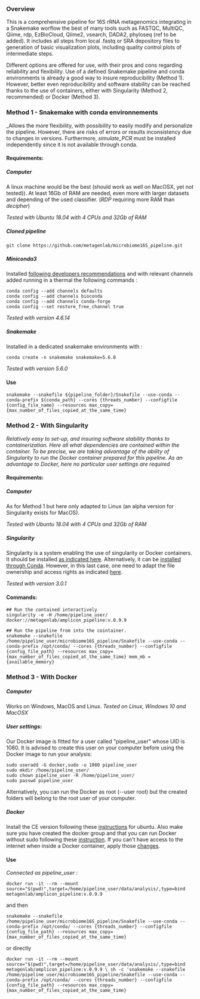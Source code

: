 
### Overview
This is a comprehensive pipeline for 16S rRNA metagenomics integrating in a Snakemake worflow the best of many tools such as FASTQC, MultiQC, Qiime, rdp, EzBioCloud, Qiime2, vsearch, DADA2, phyloseq (ref to be added). It includes all steps from local .fastq or SRA depository files to generation of basic visualization plots, including quality control plots of intermediate steps. 
    
Different options are offered for use, with their pros and cons regarding reliability and flexibility. Use of a defined Snakemake pipeline and conda environments is already a good way to insure reproducibility (Method 1). However, better even reproducibility and software stability can be reached thanks to the use of containers, either with Singularity (Method 2, recommended) or Docker (Method 3).
  
### Method 1 - Snakemake with conda environnements
_Allows the more flexibility, with possibility to easily modify and personalize the pipeline. However, there are risks of errors or results inconsistency due to changes in versions. Furthermore, _simulate_PCR_ must be installed independently since it is not available through conda. 
#### Requirements:
##### Computer
A linux machine would be the best (should work as well on MacOSX, yet not tested)). At least 16Gb of RAM are needed, even more with larger datasets and depending of the used classifier. (_RDP_ requiring more RAM than _decipher_)

_Tested with Ubuntu 18.04 with 4 CPUs and 32Gb of RAM_

##### Cloned pipeline
```
git clone https://github.com/metagenlab/microbiome16S_pipeline.git
```

##### Miniconda3
Installed [following developers recommendations](https://docs.conda.io/en/latest/miniconda.html) and with relevant channels added running in a thermal the following commands :
```
conda config --add channels defaults
conda config --add channels bioconda
conda config --add channels conda-forge
conda config --set restore_free_channel true
```
_Tested with version 4.6.14_

##### Snakemake
Installed in a dedicated snakemake environments with :
```
conda create -n snakemake snakemake=5.6.0
```
_Tested with version 5.6.0_

#### Use
 ```
snakemake --snakefile ${pipeline_folder}/Snakefile --use-conda --conda-prefix ${conda_path} --cores {threads_number} --configfile {config_file_name} --resources max_copy={max_number_of_files_copied_at_the_same_time}
```
   
### Method 2 - With Singularity
_Relatively easy to set-up, and insuring software stability thanks to containerization. Here all what   dependencies are contained within the container. To be precise, we are taking advantage of the ability of Singularity to run the Docker container prepared for this pipeline. As an advantage to Docker, here no particular user settings are required_

#### Requirements:
##### Computer
As for Method 1 but here only adapted to Linux (an alpha version for Singularity exists for MacOS).

_Tested with Ubuntu 18.04 with 4 CPUs and 32Gb of RAM_

##### Singularity
Singularity is a system enabling the use of singularity or Docker containers. It should be installed [as indicated here](https://sylabs.io/guides/3.1/user-guide/quick_start.html#quick-installation-steps). Alternatively, it can be [installed through Conda](https://anaconda.org/conda-forge/singularity). However, in this last case, one need to adapt the file ownership and access rights as indicated [here](https://github.com/conda-forge/singularity-feedstock/blob/master/recipe/post-link.sh).  
  
  _Tested with version 3.0.1_

#### Commands:

```
## Run the contained interactively
singularity -e -H /home/pipeline_user/ docker://metagenlab/amplicon_pipeline:v.0.9.9

## Run the pipeline from into the cointainer.
snakemake --snakefile /home/pipeline_user/microbiome16S_pipeline/Snakefile --use-conda --conda-prefix /opt/conda/ --cores {threads_number} --configfile {config_file_path} --resources max_copy={max_number_of_files_copied_at_the_same_time} mem_mb = {available_memory}
```


### Method 3 - With Docker
##### Computer
Works on Windows, MacOS and Linux.
_Tested on Linux, Windows 10 and MacOSX_

##### User settings: 
Our Docker image is fitted for a user called "pipeline_user" whose UID is 1080. It is advised to create this user on your computer before using the Docker image to run your analysis:

```
sudo useradd -G docker,sudo -u 1080 pipeline_user
sudo mkdir /home/pipeline_user/
sudo chown pipeline_user -R /home/pipeline_user/
sudo passwd pipeline_user
```

Alternatively, you can run the Docker as root (--user root) but the created folders will belong to the root user of your computer.

##### Docker
Install the CE version following these [instructions](https://docs.docker.com/install/linux/docker-ce/ubuntu/) for ubuntu. Also make sure you have created the docker group and that you can run Docker without sudo following these [instruction](https://docs.docker.com/install/linux/linux-postinstall/). If you can't have access to the internet when inside a Docker container, apply those [changes](https://docs.docker.com/install/linux/linux-postinstall/#disable-dnsmasq).
  
  
#### Use
_Connected as pipeline_user :_ 
```
docker run -it --rm --mount source="$(pwd)",target=/home/pipeline_user/data/analysis/,type=bind metagenlab/amplicon_pipeline:v.0.9.9
```
and then
```
snakemake --snakefile /home/pipeline_user/microbiome16S_pipeline/Snakefile --use-conda --conda-prefix /opt/conda/ --cores {threads_number} --configfile {config_file_path} --resources max_copy={max_number_of_files_copied_at_the_same_time}
```
or directly

```
docker run -it --rm --mount source="$(pwd)",target=/home/pipeline_user/data/analysis/,type=bind metagenlab/amplicon_pipeline:v.0.9.9 \ sh -c 'snakemake --snakefile /home/pipeline_user/microbiome16S_pipeline/Snakefile --use-conda --conda-prefix /opt/conda/ --cores {threads_number} --configfile {config_file_path} --resources max_copy={max_number_of_files_copied_at_the_same_time}
```



